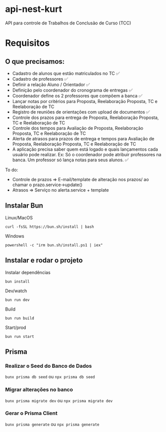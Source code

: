 # api-nest-kurt
API para controle de Trabalhos de Conclusão de Curso (TCC)

# Requisitos
## O que precisamos:
- Cadastro de alunos que estão matriculados no TC ✅
- Cadastro de professores ✅
- Definir a relação Aluno / Orientador ✅
- Definição pelo coordenador do cronograma de entregas ✅
- Coordenador define os 2 professores que compõem a banca ✅
- Lançar notas por critérios para Proposta, Reelaboração Proposta, TC e Reelaboração de TC
- Registro de reuniões de orientações com upload de documentos ✅
- Controle dos prazos para entrega de Proposta, Reelaboração Proposta, TC e Reelaboração de TC
- Controle dos tempos para Avaliação de Proposta, Reelaboração Proposta, TC e Reelaboração de TC
- Alerta de atrasos para prazos de entrega e tempos para Avaliação de Proposta, Reelaboração Proposta, TC e Reelaboração de TC
- A aplicação precisa saber quem está logado e quais lançamentos cada usuário pode realizar. Ex: Só o coordenador pode atribuir professores na banca. Um professor só lança notas para seus alunos. ✅


To do:
- Controle de prazos => E-mail/template de alteração nos prazos/ ao chamar o prazo.service->update()
- Atrasos => Serviço no alerta.service + template


## Instalar Bun

Linux/MacOS

```curl -fsSL https://bun.sh/install | bash```

Windows

```powershell -c "irm bun.sh/install.ps1 | iex"```


## Instalar e rodar o projeto
Instalar dependências

```bun install```

Dev/watch

```bun run dev```

Build

```bun run build```

Start/prod

```bun run start```


## Prisma
### Realizar o Seed do Banco de Dados
```bunx prisma db seed``` ou ```npx prisma db seed```

### Migrar alterações no banco
```bunx prisma migrate dev``` ou ```npx prisma migrate dev```

### Gerar o Prisma Client
```bunx prisma generate``` ou ```npx prisma generate```